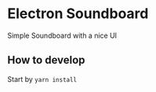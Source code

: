 # Electron Soundboard

Simple Soundboard with a nice UI

## How to develop
Start by `yarn install`


